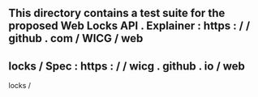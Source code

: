 This
directory
contains
a
test
suite
for
the
proposed
Web
Locks
API
.
Explainer
:
https
:
/
/
github
.
com
/
WICG
/
web
-
locks
/
Spec
:
https
:
/
/
wicg
.
github
.
io
/
web
-
locks
/
